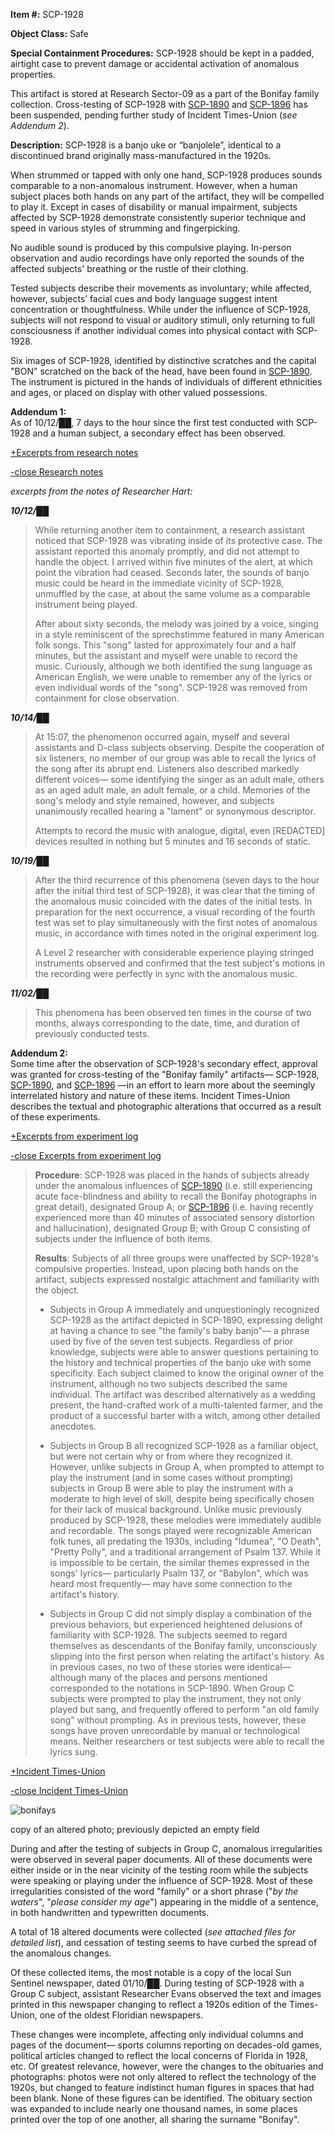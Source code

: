 **Item #:** SCP-1928

**Object Class:** Safe

**Special Containment Procedures:** SCP-1928 should be kept in a padded, airtight case to prevent damage or accidental activation of anomalous properties.

This artifact is stored at Research Sector-09 as a part of the Bonifay family collection. Cross-testing of SCP-1928 with [SCP-1890](/scp-1890) and [SCP-1896](/scp-1896) has been suspended, pending further study of Incident Times-Union (_see Addendum 2_).

**Description:** SCP-1928 is a banjo uke or “banjolele”, identical to a discontinued brand originally mass-manufactured in the 1920s.

When strummed or tapped with only one hand, SCP-1928 produces sounds comparable to a non-anomalous instrument. However, when a human subject places both hands on any part of the artifact, they will be compelled to play it. Except in cases of disability or manual impairment, subjects affected by SCP-1928 demonstrate consistently superior technique and speed in various styles of strumming and fingerpicking.

No audible sound is produced by this compulsive playing. In-person observation and audio recordings have only reported the sounds of the affected subjects' breathing or the rustle of their clothing.

Tested subjects describe their movements as involuntary; while affected, however, subjects’ facial cues and body language suggest intent concentration or thoughtfulness. While under the influence of SCP-1928, subjects will not respond to visual or auditory stimuli, only returning to full consciousness if another individual comes into physical contact with SCP-1928.

Six images of SCP-1928, identified by distinctive scratches and the capital "BON" scratched on the back of the head, have been found in [SCP-1890](/scp-1890). The instrument is pictured in the hands of individuals of different ethnicities and ages, or placed on display with other valued possessions.

**Addendum 1:**  
As of 10/12/██, 7 days to the hour since the first test conducted with SCP-1928 and a human subject, a secondary effect has been observed.

[+Excerpts from research notes](javascript:;)

[\-close Research notes](javascript:;)

_excerpts from the notes of Researcher Hart:_

**_10/12/██_**

> While returning another item to containment, a research assistant noticed that SCP-1928 was vibrating inside of its protective case. The assistant reported this anomaly promptly, and did not attempt to handle the object. I arrived within five minutes of the alert, at which point the vibration had ceased. Seconds later, the sounds of banjo music could be heard in the immediate vicinity of SCP-1928, unmuffled by the case, at about the same volume as a comparable instrument being played.
> 
> After about sixty seconds, the melody was joined by a voice, singing in a style reminiscent of the sprechstimme featured in many American folk songs. This "song" lasted for approximately four and a half minutes, but the assistant and myself were unable to record the music. Curiously, although we both identified the sung language as American English, we were unable to remember any of the lyrics or even individual words of the "song". SCP-1928 was removed from containment for close observation.

**_10/14/██_**

> At 15:07, the phenomenon occurred again, myself and several assistants and D-class subjects observing. Despite the cooperation of six listeners, no member of our group was able to recall the lyrics of the song after its abrupt end. Listeners also described markedly different voices— some identifying the singer as an adult male, others as an aged adult male, an adult female, or a child. Memories of the song's melody and style remained, however, and subjects unanimously recalled hearing a "lament" or synonymous descriptor.  
>   
> Attempts to record the music with analogue, digital, even \[REDACTED\] devices resulted in nothing but 5 minutes and 16 seconds of static.

**_10/19/██_**

> After the third recurrence of this phenomena (seven days to the hour after the initial third test of SCP-1928), it was clear that the timing of the anomalous music coincided with the dates of the initial tests. In preparation for the next occurrence, a visual recording of the fourth test was set to play simultaneously with the first notes of anomalous music, in accordance with times noted in the original experiment log.
> 
> A Level 2 researcher with considerable experience playing stringed instruments observed and confirmed that the test subject's motions in the recording were perfectly in sync with the anomalous music.

**_11/02/██_**

> This phenomena has been observed ten times in the course of two months, always corresponding to the date, time, and duration of previously conducted tests.

**Addendum 2:**  
Some time after the observation of SCP-1928's secondary effect, approval was granted for cross-testing of the "Bonifay family" artifacts— SCP-1928, [SCP-1890](/scp-1890), and [SCP-1896](/scp-1896) —in an effort to learn more about the seemingly interrelated history and nature of these items. Incident Times-Union describes the textual and photographic alterations that occurred as a result of these experiments.

[+Excerpts from experiment log](javascript:;)

[\-close Excerpts from experiment log](javascript:;)

> **Procedure**: SCP-1928 was placed in the hands of subjects already under the anomalous influences of [SCP-1890](/scp-1890) (i.e. still experiencing acute face-blindness and ability to recall the Bonifay photographs in great detail), designated Group A; or [SCP-1896](/scp-1896) (i.e. having recently experienced more than 40 minutes of associated sensory distortion and hallucination), designated Group B; with Group C consisting of subjects under the influence of both items.
> 
> **Results**: Subjects of all three groups were unaffected by SCP-1928's compulsive properties. Instead, upon placing both hands on the artifact, subjects expressed nostalgic attachment and familiarity with the object.
> 
> *   Subjects in Group A immediately and unquestioningly recognized SCP-1928 as the artifact depicted in SCP-1890, expressing delight at having a chance to see "the family's baby banjo"— a phrase used by five of the seven test subjects. Regardless of prior knowledge, subjects were able to answer questions pertaining to the history and technical properties of the banjo uke with some specificity. Each subject claimed to know the original owner of the instrument, although no two subjects described the same individual. The artifact was described alternatively as a wedding present, the hand-crafted work of a multi-talented farmer, and the product of a successful barter with a witch, among other detailed anecdotes.
> 
> *   Subjects in Group B all recognized SCP-1928 as a familiar object, but were not certain why or from where they recognized it. However, unlike subjects in Group A, when prompted to attempt to play the instrument (and in some cases without prompting) subjects in Group B were able to play the instrument with a moderate to high level of skill, despite being specifically chosen for their lack of musical background. Unlike music previously produced by SCP-1928, these melodies were immediately audible and recordable. The songs played were recognizable American folk tunes, all predating the 1930s, including "Idumea", "O Death", "Pretty Polly", and a traditional arrangement of Psalm 137. While it is impossible to be certain, the similar themes expressed in the songs' lyrics— particularly Psalm 137, or "Babylon", which was heard most frequently— may have some connection to the artifact's history.
> 
> *   Subjects in Group C did not simply display a combination of the previous behaviors, but experienced heightened delusions of familiarity with SCP-1928. The subjects seemed to regard themselves as descendants of the Bonifay family, unconsciously slipping into the first person when relating the artifact's history. As in previous cases, no two of these stories were identical— although many of the places and persons mentioned corresponded to the notations in SCP-1890. When Group C subjects were prompted to play the instrument, they not only played but sang, and frequently offered to perform "an old family song" without prompting. As in previous tests, however, these songs have proven unrecordable by manual or technological means. Neither researchers or test subjects were able to recall the lyrics sung.

[+Incident Times-Union](javascript:;)

[\-close Incident Times-Union](javascript:;)

![bonifays](http://www.scp-wiki.net/local--files/scp-1928/bonifays)

copy of an altered photo; previously depicted an empty field

During and after the testing of subjects in Group C, anomalous irregularities were observed in several paper documents. All of these documents were either inside or in the near vicinity of the testing room while the subjects were speaking or playing under the influence of SCP-1928. Most of these irregularities consisted of the word "family" or a short phrase ("_by the waters_", "_please consider my age_") appearing in the middle of a sentence, in both handwritten and typewritten documents.

A total of 18 altered documents were collected (_see attached files for detailed list_), and cessation of testing seems to have curbed the spread of the anomalous changes.

Of these collected items, the most notable is a copy of the local Sun Sentinel newspaper, dated 01/10/██. During testing of SCP-1928 with a Group C subject, assistant Researcher Evans observed the text and images printed in this newspaper changing to reflect a 1920s edition of the Times-Union, one of the oldest Floridian newspapers.

These changes were incomplete, affecting only individual columns and pages of the document— sports columns reporting on decades-old games, political articles changed to reflect the local concerns of Florida in 1928, etc. Of greatest relevance, however, were the changes to the obituaries and photographs: photos were not only altered to reflect the technology of the 1920s, but changed to feature indistinct human figures in spaces that had been blank. None of these figures can be identified. The obituary section was expanded to include nearly one thousand names, in some places printed over the top of one another, all sharing the surname "Bonifay".